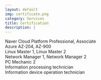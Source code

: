```yaml
---
layout: default
img: certificate.png
category: Services
title: Certification
description: |
---
```

Naver Cloud Platform Professional, Associate<br>
Azure AZ-204, AZ-900<br>
Linux Master 1, Linux Master 2<br>
Network Manager 1, Network Manager 2<br>
PC Mechanic 2<br>
Information processing technician<br>
Information device operation technician<br>
